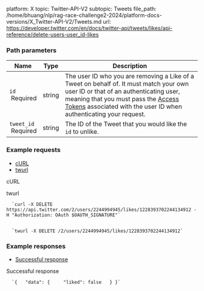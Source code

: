 platform: X
topic: Twitter-API-V2
subtopic: Tweets
file_path: /home/bhuang/nlp/rag-race-challenge2-2024/platform-docs-versions/X_Twitter-API-V2/Tweets.md
url: https://developer.twitter.com/en/docs/twitter-api/tweets/likes/api-reference/delete-users-user_id-likes

### Path parameters

| Name | Type | Description |
| --- | --- | --- |
| `id`  <br> Required | string | The user ID who you are removing a Like of a Tweet on behalf of. It must match your own user ID or that of an authenticating user, meaning that you must pass the [Access Tokens](https://developer.twitter.com/en/docs/authentication/oauth-1-0a/obtaining-user-access-tokens) associated with the user ID when authenticating your request. |
| `tweet_id`  <br> Required | string | The ID of the Tweet that you would like the `id` to unlike. |

  
  

### Example requests

* [cURL](#tab0)
* [twurl](#tab1)

cURL

twurl

      `curl -X DELETE https://api.twitter.com/2/users/2244994945/likes/1228393702244134912 -H "Authorization: OAuth $OAUTH_SIGNATURE"`
    

      `twurl -X DELETE /2/users/2244994945/likes/1228393702244134912`
    

### Example responses

* [Successful response](#tab0)

Successful response

      `{   "data": {     "liked": false   } }`
